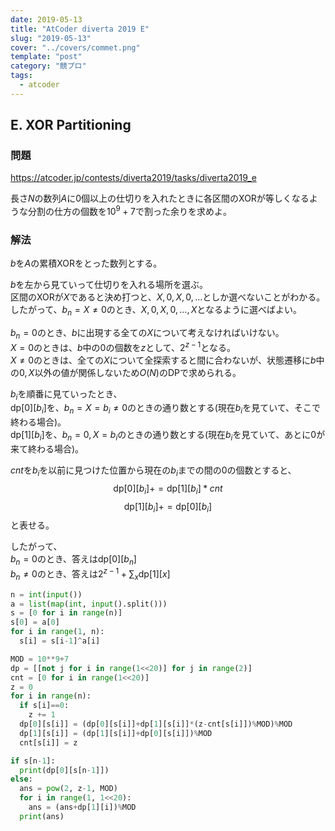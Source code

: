 ```yaml
---
date: 2019-05-13
title: "AtCoder diverta 2019 E"
slug: "2019-05-13"
cover: "../covers/commet.png"
template: "post"
category: "競プロ"
tags:
  - atcoder
---
```


## E. XOR Partitioning

### 問題

<https://atcoder.jp/contests/diverta2019/tasks/diverta2019_e>

長さ$N$の数列$A$に0個以上の仕切りを入れたときに各区間のXORが等しくなるような分割の仕方の個数を$10^9+7$で割った余りを求めよ。

### 解法

$b$を$A$の累積XORをとった数列とする。

$b$を左から見ていって仕切りを入れる場所を選ぶ。  
区間のXORが$X$であると決め打つと、$X, 0, X, 0, ...$としか選べないことがわかる。  
したがって、$b_n=X≠0$のとき、$X, 0, X, 0, ..., X$となるように選べばよい。

$b_n=0$のとき、$b$に出現する全ての$X$について考えなければいけない。  
$X=0$のときは、$b$中の0の個数を$z$として、$2^{z-1}$となる。  
$X≠0$のときは、全ての$X$について全探索すると間に合わないが、状態遷移に$b$中の$0, X$以外の値が関係しないため$O(N)$のDPで求められる。

$b_i$を順番に見ていったとき、  
$\textrm{dp}[0][b_i]$を、$b_n=X=b_i≠0$のときの通り数とする(現在$b_i$を見ていて、そこで終わる場合)。  
$\textrm{dp}[1][b_i]$を、$b_n=0, X=b_i$のときの通り数とする(現在$b_i$を見ていて、あとに0が来て終わる場合)。  

$cnt$を$b_i$を以前に見つけた位置から現在の$b_i$までの間の0の個数とすると、  
$$\textrm{dp}[0][b_i] += \textrm{dp}[1][b_i]*cnt$$
$$\textrm{dp}[1][b_i] += \textrm{dp}[0][b_i]$$
と表せる。

したがって、  
$b_n=0$のとき、答えは$\textrm{dp}[0][b_n]$  
$b_n≠0$のとき、答えは$2^{z-1}+\sum_x \textrm{dp}[1][x]$

```python
n = int(input())
a = list(map(int, input().split()))
s = [0 for i in range(n)]
s[0] = a[0]
for i in range(1, n):
  s[i] = s[i-1]^a[i]

MOD = 10**9+7
dp = [[not j for i in range(1<<20)] for j in range(2)]
cnt = [0 for i in range(1<<20)]
z = 0
for i in range(n):
  if s[i]==0:
    z += 1
  dp[0][s[i]] = (dp[0][s[i]]+dp[1][s[i]]*(z-cnt[s[i]])%MOD)%MOD
  dp[1][s[i]] = (dp[1][s[i]]+dp[0][s[i]])%MOD
  cnt[s[i]] = z

if s[n-1]:
  print(dp[0][s[n-1]])
else:
  ans = pow(2, z-1, MOD)
  for i in range(1, 1<<20):
    ans = (ans+dp[1][i])%MOD
  print(ans)
```